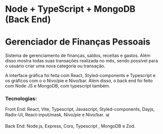 # Node + TypeScript + MongoDB (Back End)

<h1>Gerenciador de Finanças Pessoais</h1>

<p>
   Sistema de gerenciamento de finanças, saldos, receitas e gastos. Além disso mostra todas suas transações realizada no mês, sendo possível para o usuário criar uma nova categoria ou transação.
  
  A interface gráfica foi feita com React, Styled-components e Typescript e os gráficos com o o Nivo/pie e Nivo/bar. Além disso, o back end foi feito com Node JS e MongoDB, com typescript também.
</p>

<h3>Tecnologias:</h3>
<p>
  Front End: React, Vite, Typescript, Javascript, Styled-components, Dayjs, Radix-UI, React-input/mask, Nivo/pie e Nivo/bar. 📊

  Back End: Node.js, Express, Cors, Typescript , MongoDB e Zod.
</p>

